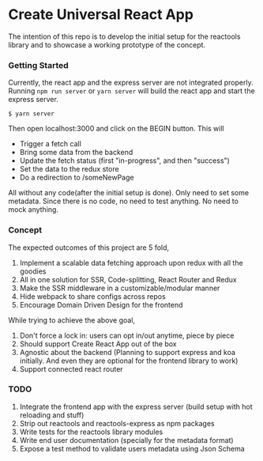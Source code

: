 # Create Universal React App
The intention of this repo is to develop the initial setup for the reactools library 
and to showcase a working prototype of the concept. 

### Getting Started
Currently, the react app and the express server are not integrated properly. Running `npm run server` or `yarn server`
will build the react app and start the express server.

    $ yarn server
    
Then open localhost:3000 and click on the BEGIN button.
This will 

* Trigger a fetch call
* Bring some data from the backend
* Update the fetch status (first "in-progress", and then "success")
* Set the data to the redux store
* Do a redirection to /someNewPage

All without any code(after the initial setup is done). 
Only need to set some metadata. 
Since there is no code, no need to test anything. No need to mock anything.  

### Concept
The expected outcomes of this project are 5 fold,

1. Implement a scalable data fetching approach upon redux with all the goodies
1. All in one solution for SSR, Code-splitting, React Router and Redux
1. Make the SSR middleware in a customizable/modular manner
1. Hide webpack to share configs across repos
1. Encourage Domain Driven Design for the frontend
 
While trying to achieve the above goal,

1. Don't force a lock in: users can opt in/out anytime, piece by piece
1. Should support Create React App out of the box
1. Agnostic about the backend (Planning to support express and koa initially. And even they are optional for the frontend library to work)
1. Support connected react router 

### TODO

1. Integrate the frontend app with the express server (build setup with hot reloading and stuff)
1. Strip out reactools and reactools-express as npm packages
1. Write tests for the reactools library modules
1. Write end user documentation (specially for the metadata format)
1. Expose a test method to validate users metadata using Json Schema